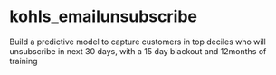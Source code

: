 # kohls_emailunsubscribe
Build a predictive model to capture customers in top deciles who will unsubscribe in next 30 days, with a 15 day blackout and 12months of training 
